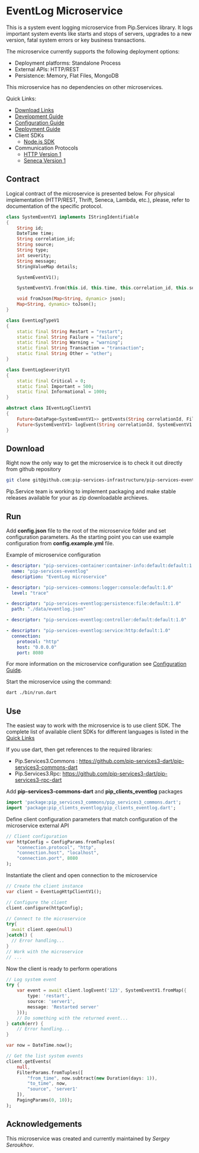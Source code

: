 # EventLog Microservice

This is a system event logging microservice from Pip.Services library. 
It logs important system events like starts and stops of servers,
upgrades to a new version, fatal system errors or key business transactions.

The microservice currently supports the following deployment options:
* Deployment platforms: Standalone Process
* External APIs: HTTP/REST
* Persistence: Memory, Flat Files, MongoDB

This microservice has no dependencies on other microservices.

<a name="links"></a> Quick Links:

* [Download Links](doc/Downloads.md)
* [Development Guide](doc/Development.md)
* [Configuration Guide](doc/Configuration.md)
* [Deployment Guide](doc/Deployment.md)
* Client SDKs
  - [Node.js SDK](https://github.com/pip-services/pip-clients-eventlog-dart)
* Communication Protocols
  - [HTTP Version 1](doc/HttpProtocolV1.md)
  - [Seneca Version 1](doc/SenecaProtocolV1.md)

##  Contract

Logical contract of the microservice is presented below. For physical implementation (HTTP/REST, Thrift, Seneca, Lambda, etc.),
please, refer to documentation of the specific protocol.

```dart
class SystemEventV1 implements IStringIdentifiable
{
	String id;
	DateTime time;
	String correlation_id;
	String source;
	String type;
	int severity;
	String message;
	StringValueMap details;

	SystemEventV1();

	SystemEventV1.from(this.id, this.time, this.correlation_id, this.source, this.type, this.severity, this.message, this.details);

	void fromJson(Map<String, dynamic> json);
	Map<String, dynamic> toJson();
}

class EventLogTypeV1
{
	static final String Restart = "restart";
	static final String Failure = "failure";
	static final String Warning = "warning";
	static final String Transaction = "transaction";
	static final String Other = "other";
}

class EventLogSeverityV1
{
	static final Critical = 0;
	static final Important = 500;
	static final Informational = 1000;
}

abstract class IEventLogClientV1
{
	Future<DataPage<SystemEventV1>> getEvents(String correlationId, FilterParams filter, PagingParams paging);
	Future<SystemEventV1> logEvent(String correlationId, SystemEventV1 event);
}
```

## Download

Right now the only way to get the microservice is to check it out directly from github repository
```bash
git clone git@github.com:pip-services-infrastructure/pip-services-eventlog-dart.git
```

Pip.Service team is working to implement packaging and make stable releases available for your 
as zip downloadable archieves.

## Run

Add **config.json** file to the root of the microservice folder and set configuration parameters.
As the starting point you can use example configuration from **config.example.yml** file. 

Example of microservice configuration
```yaml
- descriptor: "pip-services-container:container-info:default:default:1.0"
  name: "pip-services-eventlog"
  description: "EventLog microservice"

- descriptor: "pip-services-commons:logger:console:default:1.0"
  level: "trace"

- descriptor: "pip-services-eventlog:persistence:file:default:1.0"
  path: "./data/eventlog.json"

- descriptor: "pip-services-eventlog:controller:default:default:1.0"

- descriptor: "pip-services-eventlog:service:http:default:1.0"
  connection:
    protocol: "http"
    host: "0.0.0.0"
    port: 8080
```
 
For more information on the microservice configuration see [Configuration Guide](Configuration.md).

Start the microservice using the command:
```bash
dart ./bin/run.dart
```

## Use

The easiest way to work with the microservice is to use client SDK. 
The complete list of available client SDKs for different languages is listed in the [Quick Links](#links)

If you use dart, then get references to the required libraries:
- Pip.Services3.Commons : https://github.com/pip-services3-dart/pip-services3-commons-dart
- Pip.Services3.Rpc: https://github.com/pip-services3-dart/pip-services3-rpc-dart

Add **pip-services3-commons-dart** and **pip_clients_eventlog** packages
```dart
import 'package:pip_services3_commons/pip_services3_commons.dart';
import 'package:pip_clients_eventlog/pip_clients_eventlog.dart';

```

Define client configuration parameters that match configuration of the microservice external API
```dart
// Client configuration
var httpConfig = ConfigParams.fromTuples(
	"connection.protocol", "http",
	"connection.host", "localhost",
	"connection.port", 8080
);
```

Instantiate the client and open connection to the microservice
```dart
// Create the client instance
var client = EventLogHttpClientV1();

// Configure the client
client.configure(httpConfig);

// Connect to the microservice
try{
  await client.open(null)
}catch() {
  // Error handling...
}       
// Work with the microservice
// ...
```

Now the client is ready to perform operations
```dart
// Log system event
try {
    var event = await client.logEvent('123', SystemEventV1.fromMap({
        type: 'restart',
        source: 'server1',
        message: 'Restarted server'
    }));
    // Do something with the returned event...
} catch(err) {
    // Error handling...     
}
```

```dart
var now = DateTime.now();

// Get the list system events
client.getEvents(
    null, 
    FilterParams.fromTuples([
        "from_time", now.subtract(new Duration(days: 1)),
        "to_time", now,
        "source", 'server1'
    ]),
    PagingParams(0, 10));
);
```    

## Acknowledgements

This microservice was created and currently maintained by *Sergey Seroukhov*.

